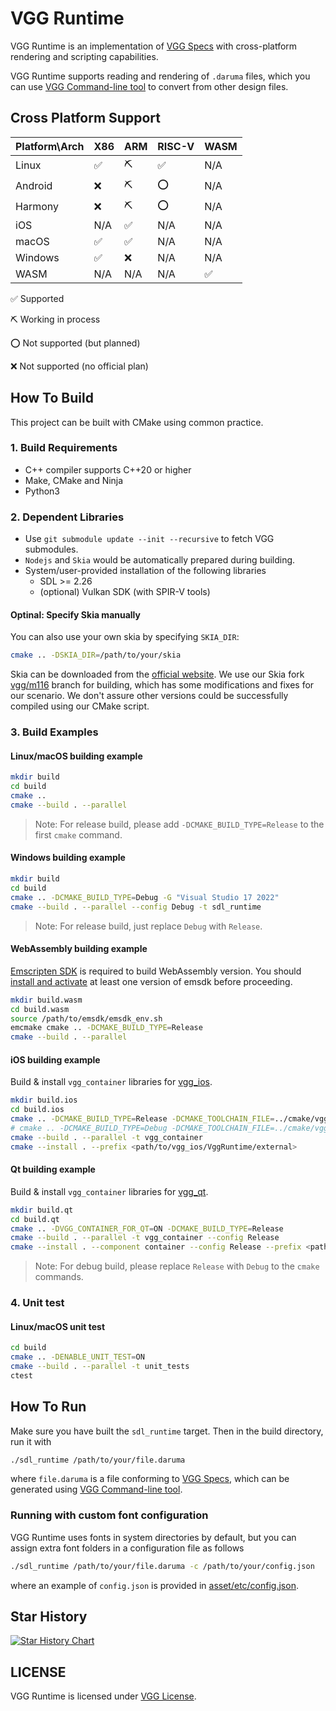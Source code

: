 # VGG Runtime

VGG Runtime is an implementation of [VGG Specs](https://docs.verygoodgraphics.com/specs/overview) with cross-platform rendering and scripting capabilities.

VGG Runtime supports reading and rendering of `.daruma` files, which you can use [VGG Command-line tool](https://github.com/verygoodgraphics/vgg_cli) to convert from other design files.

## Cross Platform Support

| Platform\\Arch | X86  | ARM  | RISC-V | WASM |
| -------------- | ---- | ---- | ------ | ---- |
| Linux          | ✅    | ⛏️    | ✅      | N/A  |
| Android        | ❌    | ⛏️    | ⭕️      | N/A  |
| Harmony        | ❌    | ⛏️    | ⭕️      | N/A  |
| iOS            | N/A  | ✅    | N/A    | N/A  |
| macOS          | ✅    | ✅    | N/A    | N/A  |
| Windows        | ✅    | ❌    | N/A    | N/A  |
| WASM           | N/A  | N/A  | N/A    | ✅    |

✅ Supported

⛏️ Working in process

⭕️ Not supported (but planned)

❌ Not supported (no official plan)

## How To Build

This project can be built with CMake using common practice.

### 1. Build Requirements

- C++ compiler supports C++20 or higher
- Make, CMake and Ninja
- Python3

### 2. Dependent Libraries

- Use `git submodule update --init --recursive` to fetch VGG submodules.
- `Nodejs` and `Skia` would be automatically prepared during building.
- System/user-provided installation of the following libraries
  - SDL >= 2.26
  - (optional) Vulkan SDK (with SPIR-V tools)

#### Optinal: Specify Skia manually

You can also use your own skia by specifying `SKIA_DIR`:

```bash
cmake .. -DSKIA_DIR=/path/to/your/skia
```

Skia can be downloaded from the [official website](https://skia.org/docs/user/download/). We use our Skia fork [vgg/m116](https://github.com/verygoodgraphics/skia/tree/vgg/m116) branch for building, which has some modifications and fixes for our scenario. We don't assure other versions could be successfully compiled using our CMake script.

### 3. Build Examples

#### Linux/macOS building example

```bash
mkdir build
cd build
cmake ..
cmake --build . --parallel
```

> Note: For release build, please add `-DCMAKE_BUILD_TYPE=Release` to the first `cmake` command.

#### Windows building example

```bash
mkdir build
cd build
cmake .. -DCMAKE_BUILD_TYPE=Debug -G "Visual Studio 17 2022"
cmake --build . --parallel --config Debug -t sdl_runtime
```

> Note: For release build, just replace `Debug` with `Release`.

#### WebAssembly building example

[Emscripten SDK](https://github.com/emscripten-core/emscripten) is required to build WebAssembly version. You should [install and activate](https://emscripten.org/docs/getting_started/downloads.html#installation-instructions-using-the-emsdk-recommended) at least one version of emsdk before proceeding.

```bash
mkdir build.wasm
cd build.wasm
source /path/to/emsdk/emsdk_env.sh
emcmake cmake .. -DCMAKE_BUILD_TYPE=Release
cmake --build . --parallel
```

#### iOS building example

Build & install `vgg_container` libraries for [vgg_ios](https://github.com/verygoodgraphics/vgg_ios).

```bash
mkdir build.ios
cd build.ios
cmake .. -DCMAKE_BUILD_TYPE=Release -DCMAKE_TOOLCHAIN_FILE=../cmake/vgg.ios.toolchain.cmake -DVGG_VAR_TARGET="iOS"
# cmake .. -DCMAKE_BUILD_TYPE=Debug -DCMAKE_TOOLCHAIN_FILE=../cmake/vgg.ios.toolchain.cmake -DVGG_VAR_TARGET="iOS-simulator"
cmake --build . --parallel -t vgg_container
cmake --install . --prefix <path/to/vgg_ios/VggRuntime/external>
```

#### Qt building example

Build & install `vgg_container` libraries for [vgg_qt](https://github.com/verygoodgraphics/vgg_qt).

```bash
mkdir build.qt
cd build.qt
cmake .. -DVGG_CONTAINER_FOR_QT=ON -DCMAKE_BUILD_TYPE=Release
cmake --build . --parallel -t vgg_container --config Release
cmake --install . --component container --config Release --prefix <path/to/vgg_qt/VggContainer/external>
```

> Note: For debug build, please replace `Release` with `Debug` to the `cmake` commands.

### 4. Unit test

#### Linux/macOS unit test

```bash
cd build
cmake .. -DENABLE_UNIT_TEST=ON
cmake --build . --parallel -t unit_tests
ctest
```

## How To Run

Make sure you have built the `sdl_runtime` target. Then in the build directory, run it with

```bash
./sdl_runtime /path/to/your/file.daruma
```

where `file.daruma` is a file conforming to [VGG Specs](https://docs.verygoodgraphics.com/specs/overview), which can be generated using [VGG Command-line tool](https://github.com/verygoodgraphics/vgg_cli).

### Running with custom font configuration

VGG Runtime uses fonts in system directories by default, but you can assign extra font folders in a configuration file as follows

```bash
./sdl_runtime /path/to/your/file.daruma -c /path/to/your/config.json
```

where an example of `config.json` is provided in [asset/etc/config.json](https://github.com/verygoodgraphics/vgg_runtime/blob/main/asset/etc/config.json).

## Star History

[![Star History Chart](https://api.star-history.com/svg?repos=verygoodgraphics/vgg_runtime&type=Date)](https://star-history.com/#verygoodgraphics/vgg_runtime&Date)

## LICENSE

VGG Runtime is licensed under [VGG License](./LICENSE).
